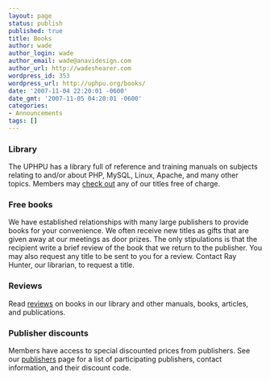 ```yaml
---
layout: page
status: publish
published: true
title: Books
author: wade
author_login: wade
author_email: wade@anavidesign.com
author_url: http://wadeshearer.com
wordpress_id: 353
wordpress_url: http://uphpu.org/books/
date: '2007-11-04 22:20:01 -0600'
date_gmt: '2007-11-05 04:20:01 -0600'
categories:
- Announcements
tags: []
---
```

<h3>Library</h3>
<p>The UPHPU has a library full of reference and training manuals on subjects relating to and/or about PHP, MySQL, Linux, Apache, and many other topics. Members may <a href="/books/library/">check out</a> any of our titles free of charge.</p>
<h3>Free books</h3>
<p>We have established relationships with many large publishers to provide books for your convenience. We often receive new titles as gifts that are given away at our meetings as door prizes. The only stipulations is that the recipient write a brief review of the book that we return to the publisher. You may also request any title to be sent to you for a review. Contact Ray Hunter, our librarian, to request a title.</p>
<h3>Reviews</h3>
<p>Read <a href="/category/reviews/">reviews</a> on books in our library and other manuals, books, articles, and publications.</p>
<h3>Publisher discounts</h3>
<p>Members have access to special discounted prices from publishers. See our <a href="/books/publishers/">publishers</a> page for a list of participating publishers, contact information, and their discount code.</p>

